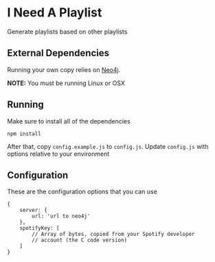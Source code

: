 # I Need A Playlist

Generate playlists based on other playlists

## External Dependencies

Running your own copy relies on [Neo4j](http://neo4j.com).

**NOTE:** You must be running Linux or OSX

## Running

Make sure to install all of the dependencies

    npm install

After that, copy `config.example.js` to `config.js`. Update
`config.js` with options relative to your environment

## Configuration

These are the configuration options that you can use

    {
        server: {
            url: 'url to neo4j'
        },
        spotifyKey: [
            // Array of bytes, copied from your Spotify developer
            // account (the C code version)
        ]
    }
